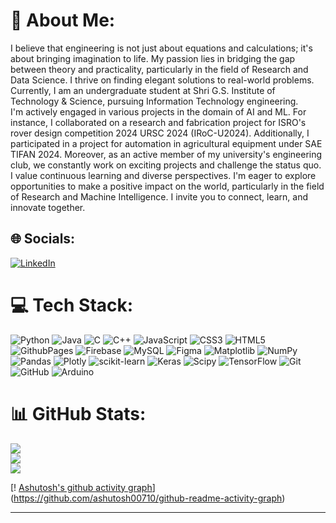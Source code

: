 # 💫 About Me:
I believe that engineering is not just about equations and calculations; it's about bringing imagination to life. My passion lies in bridging the gap between theory and practicality, particularly in the field of Research and Data Science. I thrive on finding elegant solutions to real-world problems. Currently, I am an undergraduate student at Shri G.S. Institute of Technology & Science, pursuing Information Technology engineering.<br>I'm actively engaged in various projects in the domain of AI and ML. For instance, I collaborated on a research and fabrication project for ISRO's rover design competition 2024 URSC 2024 (IRoC-U2024). Additionally, I participated in a project for automation in agricultural equipment under SAE TIFAN 2024. Moreover, as an active member of my university's engineering club, we constantly work on exciting projects and challenge the status quo.<br>I value continuous learning and diverse perspectives. I'm eager to explore opportunities to make a positive impact on the world, particularly in the field of Research and Machine Intelligence. I invite you to connect, learn, and innovate together.<br>


## 🌐 Socials:
[![LinkedIn](https://img.shields.io/badge/LinkedIn-%230077B5.svg?logo=linkedin&logoColor=white)]([https://linkedin.com/in/MurtazaSadriwala](https://www.linkedin.com/in/murtaza-sadriwala-035384290/)) 

# 💻 Tech Stack:
![Python](https://img.shields.io/badge/python-3670A0?style=for-the-badge&logo=python&logoColor=ffdd54) ![Java](https://img.shields.io/badge/java-%23ED8B00.svg?style=for-the-badge&logo=openjdk&logoColor=white) ![C](https://img.shields.io/badge/c-%2300599C.svg?style=for-the-badge&logo=c&logoColor=white) ![C++](https://img.shields.io/badge/c++-%2300599C.svg?style=for-the-badge&logo=c%2B%2B&logoColor=white) ![JavaScript](https://img.shields.io/badge/javascript-%23323330.svg?style=for-the-badge&logo=javascript&logoColor=%23F7DF1E) ![CSS3](https://img.shields.io/badge/css3-%231572B6.svg?style=for-the-badge&logo=css3&logoColor=white) ![HTML5](https://img.shields.io/badge/html5-%23E34F26.svg?style=for-the-badge&logo=html5&logoColor=white) ![GithubPages](https://img.shields.io/badge/github%20pages-121013?style=for-the-badge&logo=github&logoColor=white) ![Firebase](https://img.shields.io/badge/firebase-%23039BE5.svg?style=for-the-badge&logo=firebase) ![MySQL](https://img.shields.io/badge/mysql-4479A1.svg?style=for-the-badge&logo=mysql&logoColor=white) ![Figma](https://img.shields.io/badge/figma-%23F24E1E.svg?style=for-the-badge&logo=figma&logoColor=white) ![Matplotlib](https://img.shields.io/badge/Matplotlib-%23ffffff.svg?style=for-the-badge&logo=Matplotlib&logoColor=black) ![NumPy](https://img.shields.io/badge/numpy-%23013243.svg?style=for-the-badge&logo=numpy&logoColor=white) ![Pandas](https://img.shields.io/badge/pandas-%23150458.svg?style=for-the-badge&logo=pandas&logoColor=white) ![Plotly](https://img.shields.io/badge/Plotly-%233F4F75.svg?style=for-the-badge&logo=plotly&logoColor=white) ![scikit-learn](https://img.shields.io/badge/scikit--learn-%23F7931E.svg?style=for-the-badge&logo=scikit-learn&logoColor=white) ![Keras](https://img.shields.io/badge/Keras-%23D00000.svg?style=for-the-badge&logo=Keras&logoColor=white) ![Scipy](https://img.shields.io/badge/SciPy-%230C55A5.svg?style=for-the-badge&logo=scipy&logoColor=%white) ![TensorFlow](https://img.shields.io/badge/TensorFlow-%23FF6F00.svg?style=for-the-badge&logo=TensorFlow&logoColor=white) ![Git](https://img.shields.io/badge/git-%23F05033.svg?style=for-the-badge&logo=git&logoColor=white) ![GitHub](https://img.shields.io/badge/github-%23121011.svg?style=for-the-badge&logo=github&logoColor=white) ![Arduino](https://img.shields.io/badge/-Arduino-00979D?style=for-the-badge&logo=Arduino&logoColor=white)
# 📊 GitHub Stats:
![](https://github-readme-stats.vercel.app/api?username=murtaza-sadri-19&theme=dark&hide_border=false&include_all_commits=false&count_private=false)<br/>
![](https://github-readme-streak-stats.herokuapp.com/?user=murtaza-sadri-19&theme=dark&hide_border=false)<br/>
![](https://github-readme-stats.vercel.app/api/top-langs/?username=murtaza-sadri-19&theme=dark&hide_border=false&include_all_commits=false&count_private=false&layout=compact)

[! [Ashutosh's github activity graph](https://github-readme-activity-graph.vercel.app/graph?username=Ashutosh00710&theme=dracula&height=200&days=30&from=2022-01-01&to=2022-01-31)](https://github.com/ashutosh00710/github-readme-activity-graph)

---

